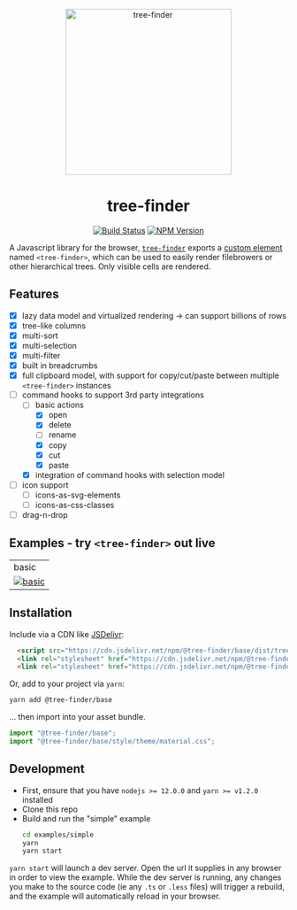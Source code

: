 <p align="center">
  <img alt="tree-finder" src="https://raw.githubusercontent.com/tree-finder/tree-finder/master/packages/tree-finder/style/icons/treeFinder.svg" width="300">
</p>


<p align="center">
  <h1 align="center">tree-finder</h1>
</p>

<p align="center">
  <a href="https://github.com/tree-finder/tree-finder/actions/workflows/build.yml?query=workflow%3A%22%5C%22Build%22"><img alt="Build Status" src="https://github.com/tree-finder/tree-finder/actions/workflows/build.yml/badge.svg?branch=master"></a>
  <a href="https://www.npmjs.com/package/@tree-finder/base"><img alt="NPM Version" src="https://img.shields.io/npm/v/@tree-finder/base.svg?color=brightgreen&style=flat-square"></a>
</p>

A Javascript library for the browser, [`tree-finder`](https://github.com/tree-finder/tree-finder) exports
a [custom element](https://developer.mozilla.org/en-US/docs/Web/Web_Components/Using_custom_elements)
named `<tree-finder>`,
which can be used to easily render filebrowers or other hierarchical trees. Only visible cells are rendered.

## Features

- [x] lazy data model and virtualized rendering -> can support billions of rows
- [x] tree-like columns
- [x] multi-sort
- [x] multi-selection
- [x] multi-filter
- [x] built in breadcrumbs
- [x] full clipboard model, with support for copy/cut/paste between multiple `<tree-finder>` instances
- [ ] command hooks to support 3rd party integrations
  - [ ] basic actions
    - [x] open
    - [x] delete
    - [ ] rename
    - [x] copy
    - [x] cut
    - [x] paste
  - [x] integration of command hooks with selection model
- [ ] icon support
  - [ ] icons-as-svg-elements
  - [ ] icons-as-css-classes
- [ ] drag-n-drop

## Examples - try `<tree-finder>` out live

||
|:--|
|basic|
|[![basic](https://raw.githubusercontent.com/tree-finder/tree-finder/master/docs/basic_example.png)](https://bl.ocks.org/telamonian/330781ee64e02c514081851d272cd0a6)|

## Installation

Include via a CDN like [JSDelivr](https://cdn.jsdelivr.net/npm/tree-finder):

```html
  <script src="https://cdn.jsdelivr.net/npm/@tree-finder/base/dist/tree-finder.js"></script>
  <link rel="stylesheet" href="https://cdn.jsdelivr.net/npm/@tree-finder/base/dist/tree-finder.css">
  <link rel="stylesheet" href="https://cdn.jsdelivr.net/npm/@tree-finder/base/dist/theme/material.css">
```

Or, add to your project via `yarn`:

```bash
yarn add @tree-finder/base
```

... then import into your asset bundle.

```javascript
import "@tree-finder/base";
import "@tree-finder/base/style/theme/material.css";
```

## Development

- First, ensure that you have `nodejs >= 12.0.0` and `yarn >= v1.2.0` installed
- Clone this repo
- Build and run the "simple" example
  ```bash
  cd examples/simple
  yarn
  yarn start
  ```

`yarn start` will launch a dev server. Open the url it supplies in any browser in order to view the example. While the dev server is running, any changes you make to the source code (ie any `.ts` or `.less` files) will trigger a rebuild, and the example will automatically reload in your browser.
